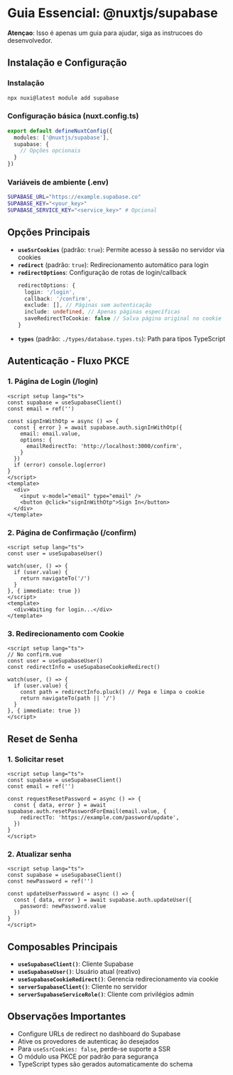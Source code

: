 # Guia Essencial: @nuxtjs/supabase

**Atençao**: Isso é apenas um guia para ajudar, siga as instrucoes do desenvolvedor.

## Instalação e Configuração

### Instalação
```bash
npx nuxi@latest module add supabase
```

### Configuração básica (nuxt.config.ts)
```ts
export default defineNuxtConfig({
  modules: ['@nuxtjs/supabase'],
  supabase: {
    // Opções opcionais
  }
})
```

### Variáveis de ambiente (.env)
```bash
SUPABASE_URL="https://example.supabase.co"
SUPABASE_KEY="<your_key>"
SUPABASE_SERVICE_KEY="<service_key>" # Opcional
```

## Opções Principais

- **`useSsrCookies`** (padrão: `true`): Permite acesso à sessão no servidor via cookies
- **`redirect`** (padrão: `true`): Redirecionamento automático para login
- **`redirectOptions`**: Configuração de rotas de login/callback
  ```ts
  redirectOptions: {
    login: '/login',
    callback: '/confirm',
    exclude: [], // Páginas sem autenticação
    include: undefined, // Apenas páginas específicas
    saveRedirectToCookie: false // Salva página original no cookie
  }
  ```
- **`types`** (padrão: `./types/database.types.ts`): Path para tipos TypeScript

## Autenticação - Fluxo PKCE

### 1. Página de Login (/login)
```vue
<script setup lang="ts">
const supabase = useSupabaseClient()
const email = ref('')

const signInWithOtp = async () => {
  const { error } = await supabase.auth.signInWithOtp({
    email: email.value,
    options: {
      emailRedirectTo: 'http://localhost:3000/confirm',
    }
  })
  if (error) console.log(error)
}
</script>
<template>
  <div>
    <input v-model="email" type="email" />
    <button @click="signInWithOtp">Sign In</button>
  </div>
</template>
```

### 2. Página de Confirmação (/confirm)
```vue
<script setup lang="ts">
const user = useSupabaseUser()

watch(user, () => {
  if (user.value) {
    return navigateTo('/')
  }
}, { immediate: true })
</script>
<template>
  <div>Waiting for login...</div>
</template>
```

### 3. Redirecionamento com Cookie
```vue
<script setup lang="ts">
// No confirm.vue
const user = useSupabaseUser()
const redirectInfo = useSupabaseCookieRedirect()

watch(user, () => {
  if (user.value) {
    const path = redirectInfo.pluck() // Pega e limpa o cookie
    return navigateTo(path || '/')
  }
}, { immediate: true })
</script>
```

## Reset de Senha

### 1. Solicitar reset
```vue
<script setup lang="ts">
const supabase = useSupabaseClient()
const email = ref('')

const requestResetPassword = async () => {
  const { data, error } = await supabase.auth.resetPasswordForEmail(email.value, {
    redirectTo: 'https://example.com/password/update',
  })
}
</script>
```

### 2. Atualizar senha
```vue
<script setup lang="ts">
const supabase = useSupabaseClient()
const newPassword = ref('')

const updateUserPassword = async () => {
  const { data, error } = await supabase.auth.updateUser({
    password: newPassword.value
  })
}
</script>
```

## Composables Principais

- **`useSupabaseClient()`**: Cliente Supabase
- **`useSupabaseUser()`**: Usuário atual (reativo)
- **`useSupabaseCookieRedirect()`**: Gerencia redirecionamento via cookie
- **`serverSupabaseClient()`**: Cliente no servidor
- **`serverSupabaseServiceRole()`**: Cliente com privilégios admin

## Observações Importantes

- Configure URLs de redirect no dashboard do Supabase
- Ative os provedores de autenticaç
ão desejados
- Para `useSsrCookies: false`, perde-se suporte a SSR
- O módulo usa PKCE por padrão para segurança
- TypeScript types são gerados automaticamente do schema